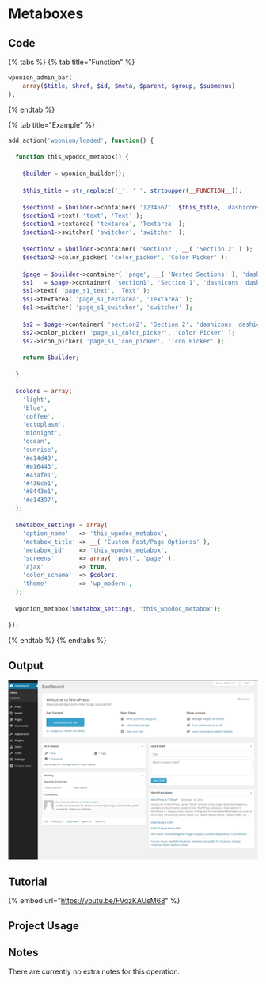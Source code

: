 # Metaboxes

## Code

{% tabs %}
{% tab title="Function" %}
```php
wponion_admin_bar( 
    array($title, $href, $id, $meta, $parent, $group, $submenus)
);
```
{% endtab %}

{% tab title="Example" %}
```php
add_action('wponion/loaded', function() {
    
  function this_wpodoc_metabox() {

    $builder = wponion_builder();

    $this_title = str_replace('_', ' ', strtoupper(__FUNCTION__));

    $section1 = $builder->container( '1234567', $this_title, 'dashicons  dashicons-admin-generic' );
    $section1->text( 'text', 'Text' );
    $section1->textarea( 'textarea', 'Textarea' );
    $section1->switcher( 'switcher', 'switcher' );

    $section2 = $builder->container( 'section2', __( 'Section 2' ) );
    $section2->color_picker( 'color_picker', 'Color Picker' );

    $page = $builder->container( 'page', __( 'Nested Sections' ), 'dashicons  dashicons-admin-generic' );
    $s1   = $page->container( 'section1', 'Section 1', 'dashicons  dashicons-admin-generic' );
    $s1->text( 'page_s1_text', 'Text' );
    $s1->textarea( 'page_s1_textarea', 'Textarea' );
    $s1->switcher( 'page_s1_switcher', 'switcher' );

    $s2 = $page->container( 'section2', 'Section 2', 'dashicons  dashicons-admin-generic' );
    $s2->color_picker( 'page_s1_color_picker', 'Color Picker' );
    $s2->icon_picker( 'page_s1_icon_picker', 'Icon Picker' );

    return $builder;

  }

  $colors = array(
    'light',
    'blue',
    'coffee',
    'ectoplasm',
    'midnight',
    'ocean',
    'sunrise',
    '#e14d43',
    '#e16443',
    '#43afe1',
    '#436ce1',
    '#8443e1',
    '#e14397',
  );

  $metabox_settings = array(
    'option_name'   => 'this_wpodoc_metabox',
    'metabox_title' => __( 'Custom Post/Page Optionss' ),
    'metabox_id'    => 'this_wpodoc_metabox',
    'screens'       => array( 'post', 'page' ),
    'ajax'          => true,
    'color_scheme'  => $colors,
    'theme'         => 'wp_modern',
  );

  wponion_metabox($metabox_settings, 'this_wpodoc_metabox');

});
```
{% endtab %}
{% endtabs %}

## Output

![](../.gitbook/assets/image%20%289%29.png)

## Tutorial

{% embed url="https://youtu.be/FVqzKAUsM68" %}

## Project Usage



## Notes

There are currently no extra notes for this operation.

